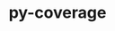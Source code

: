 ---
title: "py-coverage"
layout: cache
categories: [package, develop]
meta: {"compilers": ["apple-clang@16.0.0", "gcc@11.4.0", "gcc@13.2.0"], "num_specs": 98, "num_specs_by_stack": {"e4s": 18, "hep": 10, "ml-darwin-aarch64-mps": 9, "ml-linux-aarch64-cpu": 29, "ml-linux-aarch64-cuda": 28, "ml-linux-x86_64-cpu": 29, "ml-linux-x86_64-cuda": 28, "ml-linux-x86_64-rocm": 18, "root": 98}, "oss": ["sequoia", "ubuntu22.04", "ubuntu24.04"], "platforms": ["darwin", "linux"], "stacks": ["e4s", "hep", "ml-darwin-aarch64-mps", "ml-linux-aarch64-cpu", "ml-linux-aarch64-cuda", "ml-linux-x86_64-cpu", "ml-linux-x86_64-cuda", "ml-linux-x86_64-rocm", "root"], "targets": ["aarch64", "x86_64_v3"], "versions": ["7.2.6"]}
spec_details: [{"compiler": "gcc@13.2.0", "hash": "2vaiqdkzw3s2rj7atdllkdbexrekqqlx", "os": "ubuntu24.04", "platform": "linux", "size": "-", "stacks": ["ml-linux-aarch64-cpu", "ml-linux-aarch64-cuda", "root"], "target": "aarch64", "variants": ["build_system=python_pip", "~toml"], "versions": ["7.2.6"]}, {"compiler": "gcc@11.4.0", "hash": "3mgbhjoboahtjod7wlphi5ssgpbiyb67", "os": "ubuntu22.04", "platform": "linux", "size": "-", "stacks": ["e4s", "root"], "target": "x86_64_v3", "variants": ["build_system=python_pip", "~toml"], "versions": ["7.2.6"]}, {"compiler": "gcc@11.4.0", "hash": "3phdf7o6aaix4ok54grvmauntw2v26ix", "os": "ubuntu22.04", "platform": "linux", "size": "-", "stacks": ["e4s", "root"], "target": "x86_64_v3", "variants": ["build_system=python_pip", "~toml"], "versions": ["7.2.6"]}, {"compiler": "gcc@13.2.0", "hash": "3rjwfax23a4wpl5gcqg2txbonmp7tdg4", "os": "ubuntu24.04", "platform": "linux", "size": "-", "stacks": ["ml-linux-aarch64-cpu", "ml-linux-aarch64-cuda", "root"], "target": "aarch64", "variants": ["build_system=python_pip", "~toml"], "versions": ["7.2.6"]}, {"compiler": "gcc@13.2.0", "hash": "4eosljlkmf3co7ajk4alqbnp5mxswzim", "os": "ubuntu24.04", "platform": "linux", "size": "-", "stacks": ["ml-linux-aarch64-cpu", "ml-linux-aarch64-cuda", "root"], "target": "aarch64", "variants": ["build_system=python_pip", "~toml"], "versions": ["7.2.6"]}, {"compiler": "gcc@13.2.0", "hash": "4udt3qqxmnpmodxnxac7xzzbpqqtxlek", "os": "ubuntu24.04", "platform": "linux", "size": "-", "stacks": ["ml-linux-x86_64-cpu", "ml-linux-x86_64-cuda", "ml-linux-x86_64-rocm", "root"], "target": "x86_64_v3", "variants": ["build_system=python_pip", "~toml"], "versions": ["7.2.6"]}, {"compiler": "gcc@13.2.0", "hash": "5gglxr7b7iyizf3fijxtnua7nsd527md", "os": "ubuntu24.04", "platform": "linux", "size": "-", "stacks": ["ml-linux-aarch64-cpu", "ml-linux-aarch64-cuda", "root"], "target": "aarch64", "variants": ["build_system=python_pip", "~toml"], "versions": ["7.2.6"]}, {"compiler": "gcc@13.2.0", "hash": "5kqelctp26mhw4vu764zo7cm6ju3lejg", "os": "ubuntu24.04", "platform": "linux", "size": "-", "stacks": ["ml-linux-x86_64-cpu", "ml-linux-x86_64-cuda", "root"], "target": "x86_64_v3", "variants": ["build_system=python_pip", "~toml"], "versions": ["7.2.6"]}, {"compiler": "gcc@13.2.0", "hash": "5qe5xd3fqwqeriruztazydufu4xhlyle", "os": "ubuntu24.04", "platform": "linux", "size": "-", "stacks": ["ml-linux-aarch64-cpu", "ml-linux-aarch64-cuda", "root"], "target": "aarch64", "variants": ["build_system=python_pip", "~toml"], "versions": ["7.2.6"]}, {"compiler": "gcc@13.2.0", "hash": "5u3glhpgq3lxte5o6g74vyltsgpu745i", "os": "ubuntu24.04", "platform": "linux", "size": "-", "stacks": ["ml-linux-x86_64-cpu", "ml-linux-x86_64-cuda", "ml-linux-x86_64-rocm", "root"], "target": "x86_64_v3", "variants": ["build_system=python_pip", "~toml"], "versions": ["7.2.6"]}, {"compiler": "gcc@11.4.0", "hash": "623b3alcbhqbereaz4a6kblvda5zj66y", "os": "ubuntu22.04", "platform": "linux", "size": "-", "stacks": ["e4s", "root"], "target": "x86_64_v3", "variants": ["build_system=python_pip", "~toml"], "versions": ["7.2.6"]}, {"compiler": "gcc@13.2.0", "hash": "6prnxu6w2blnttfvsn77hanxl7jwcbis", "os": "ubuntu24.04", "platform": "linux", "size": "-", "stacks": ["ml-linux-aarch64-cpu", "ml-linux-aarch64-cuda", "root"], "target": "aarch64", "variants": ["build_system=python_pip", "~toml"], "versions": ["7.2.6"]}, {"compiler": "gcc@13.2.0", "hash": "6qfzxtu4cuaaupv3t5dkx4bmy2l7af2k", "os": "ubuntu24.04", "platform": "linux", "size": "-", "stacks": ["ml-linux-aarch64-cpu", "ml-linux-aarch64-cuda", "root"], "target": "aarch64", "variants": ["build_system=python_pip", "~toml"], "versions": ["7.2.6"]}, {"compiler": "gcc@13.2.0", "hash": "74my2xpj2necyajuw3z6asynidvfh3cy", "os": "ubuntu24.04", "platform": "linux", "size": "-", "stacks": ["ml-linux-aarch64-cpu", "ml-linux-aarch64-cuda", "root"], "target": "aarch64", "variants": ["build_system=python_pip", "~toml"], "versions": ["7.2.6"]}, {"compiler": "gcc@13.2.0", "hash": "7bii3essqbxvh2xndclu5xqgt272burf", "os": "ubuntu24.04", "platform": "linux", "size": "-", "stacks": ["ml-linux-aarch64-cpu", "ml-linux-aarch64-cuda", "root"], "target": "aarch64", "variants": ["build_system=python_pip", "~toml"], "versions": ["7.2.6"]}, {"compiler": "gcc@13.2.0", "hash": "7konqkk5scoytbzgqyxmixp4ntve4c5j", "os": "ubuntu24.04", "platform": "linux", "size": "-", "stacks": ["ml-linux-x86_64-cpu", "ml-linux-x86_64-cuda", "ml-linux-x86_64-rocm", "root"], "target": "x86_64_v3", "variants": ["build_system=python_pip", "~toml"], "versions": ["7.2.6"]}, {"compiler": "gcc@11.4.0", "hash": "7lbllhjqawhygwzaw65mbial64bppjr7", "os": "ubuntu22.04", "platform": "linux", "size": "-", "stacks": ["e4s", "root"], "target": "x86_64_v3", "variants": ["build_system=python_pip", "~toml"], "versions": ["7.2.6"]}, {"compiler": "gcc@11.4.0", "hash": "adjqzz26omw4fbmt6ppcmsxupiupaquu", "os": "ubuntu22.04", "platform": "linux", "size": "-", "stacks": ["hep", "root"], "target": "x86_64_v3", "variants": ["build_system=python_pip", "+toml"], "versions": ["7.2.6"]}, {"compiler": "gcc@13.2.0", "hash": "btasger73twyk2zcchelyikjki3nmnat", "os": "ubuntu24.04", "platform": "linux", "size": "-", "stacks": ["ml-linux-x86_64-rocm", "root"], "target": "x86_64_v3", "variants": ["build_system=python_pip", "~toml"], "versions": ["7.2.6"]}, {"compiler": "gcc@13.2.0", "hash": "btbqbhkdds4jchm4s3dw7xbpe3ba4zbf", "os": "ubuntu24.04", "platform": "linux", "size": "-", "stacks": ["ml-linux-aarch64-cpu", "root"], "target": "aarch64", "variants": ["build_system=python_pip", "~toml"], "versions": ["7.2.6"]}, {"compiler": "gcc@13.2.0", "hash": "bu3sdjxj2u2kfrtgd44c4ilmaxeprm37", "os": "ubuntu24.04", "platform": "linux", "size": "-", "stacks": ["ml-linux-x86_64-cpu", "ml-linux-x86_64-cuda", "root"], "target": "x86_64_v3", "variants": ["build_system=python_pip", "~toml"], "versions": ["7.2.6"]}, {"compiler": "gcc@13.2.0", "hash": "bwipt5s3e6xsxnc4j7wt3tuyvvrivtq7", "os": "ubuntu24.04", "platform": "linux", "size": "-", "stacks": ["ml-linux-x86_64-cpu", "ml-linux-x86_64-cuda", "ml-linux-x86_64-rocm", "root"], "target": "x86_64_v3", "variants": ["build_system=python_pip", "~toml"], "versions": ["7.2.6"]}, {"compiler": "apple-clang@16.0.0", "hash": "csl6s24agb7wj7gb6suoh2vysbykv6zz", "os": "sequoia", "platform": "darwin", "size": "-", "stacks": ["ml-darwin-aarch64-mps", "root"], "target": "aarch64", "variants": ["build_system=python_pip", "~toml"], "versions": ["7.2.6"]}, {"compiler": "gcc@11.4.0", "hash": "cwisw7c2wq63qhcq4fl5ttopbheb3rzu", "os": "ubuntu22.04", "platform": "linux", "size": "-", "stacks": ["e4s", "root"], "target": "x86_64_v3", "variants": ["build_system=python_pip", "~toml"], "versions": ["7.2.6"]}, {"compiler": "apple-clang@16.0.0", "hash": "d3cps6rygrolg5f4xddif23m4otvrjxg", "os": "sequoia", "platform": "darwin", "size": "-", "stacks": ["ml-darwin-aarch64-mps", "root"], "target": "aarch64", "variants": ["build_system=python_pip", "~toml"], "versions": ["7.2.6"]}, {"compiler": "gcc@11.4.0", "hash": "ddvdjyo56pscfk6izcmuo27wt2tnfr5n", "os": "ubuntu22.04", "platform": "linux", "size": "-", "stacks": ["hep", "root"], "target": "x86_64_v3", "variants": ["build_system=python_pip", "+toml"], "versions": ["7.2.6"]}, {"compiler": "gcc@11.4.0", "hash": "f6f6zgaqvpcrxlral7aq2snz3qb5q55u", "os": "ubuntu22.04", "platform": "linux", "size": "-", "stacks": ["e4s", "root"], "target": "x86_64_v3", "variants": ["build_system=python_pip", "~toml"], "versions": ["7.2.6"]}, {"compiler": "gcc@11.4.0", "hash": "fssgg4rbt2gpikzdyxath46gfycf2kzh", "os": "ubuntu22.04", "platform": "linux", "size": "-", "stacks": ["e4s", "root"], "target": "x86_64_v3", "variants": ["build_system=python_pip", "~toml"], "versions": ["7.2.6"]}, {"compiler": "gcc@13.2.0", "hash": "fxup4kioloddcmfcs57rd4acibcz2ksu", "os": "ubuntu24.04", "platform": "linux", "size": "-", "stacks": ["ml-linux-aarch64-cpu", "ml-linux-aarch64-cuda", "root"], "target": "aarch64", "variants": ["build_system=python_pip", "~toml"], "versions": ["7.2.6"]}, {"compiler": "gcc@11.4.0", "hash": "gab6otcplb27dd35k5cifvwuksrno55u", "os": "ubuntu22.04", "platform": "linux", "size": "-", "stacks": ["e4s", "root"], "target": "x86_64_v3", "variants": ["build_system=python_pip", "~toml"], "versions": ["7.2.6"]}, {"compiler": "gcc@11.4.0", "hash": "gezsulzgkp5f5i7xgibxbhtoffpcr4om", "os": "ubuntu22.04", "platform": "linux", "size": "-", "stacks": ["hep", "root"], "target": "x86_64_v3", "variants": ["build_system=python_pip", "+toml"], "versions": ["7.2.6"]}, {"compiler": "gcc@11.4.0", "hash": "gnctvrooa6tleyvomhugpfchajxuwo7i", "os": "ubuntu22.04", "platform": "linux", "size": "-", "stacks": ["e4s", "root"], "target": "x86_64_v3", "variants": ["build_system=python_pip", "~toml"], "versions": ["7.2.6"]}, {"compiler": "gcc@13.2.0", "hash": "gwh2qjnjifxsnm2l426koslrrefpmfaa", "os": "ubuntu24.04", "platform": "linux", "size": "-", "stacks": ["ml-linux-x86_64-cpu", "ml-linux-x86_64-cuda", "root"], "target": "x86_64_v3", "variants": ["build_system=python_pip", "~toml"], "versions": ["7.2.6"]}, {"compiler": "gcc@13.2.0", "hash": "h5gupraonww23giceuo4gdioeb2lmjbe", "os": "ubuntu24.04", "platform": "linux", "size": "-", "stacks": ["ml-linux-aarch64-cpu", "ml-linux-aarch64-cuda", "root"], "target": "aarch64", "variants": ["build_system=python_pip", "~toml"], "versions": ["7.2.6"]}, {"compiler": "gcc@13.2.0", "hash": "h66s3i6ovbmvnbwsjjb4rpehxhborhij", "os": "ubuntu24.04", "platform": "linux", "size": "-", "stacks": ["ml-linux-aarch64-cpu", "ml-linux-aarch64-cuda", "root"], "target": "aarch64", "variants": ["build_system=python_pip", "~toml"], "versions": ["7.2.6"]}, {"compiler": "gcc@11.4.0", "hash": "hqnupagy6e7oxr4r4m5urt7unjm7s5tz", "os": "ubuntu22.04", "platform": "linux", "size": "-", "stacks": ["e4s", "root"], "target": "x86_64_v3", "variants": ["build_system=python_pip", "~toml"], "versions": ["7.2.6"]}, {"compiler": "gcc@13.2.0", "hash": "ixwtqichgz2cnkyggfbgbkjzbzfw7lei", "os": "ubuntu24.04", "platform": "linux", "size": "-", "stacks": ["ml-linux-x86_64-cpu", "ml-linux-x86_64-cuda", "root"], "target": "x86_64_v3", "variants": ["build_system=python_pip", "~toml"], "versions": ["7.2.6"]}, {"compiler": "apple-clang@16.0.0", "hash": "ixyzvldrhsnpwcbnqgzjv3c4uesgdb4l", "os": "sequoia", "platform": "darwin", "size": "-", "stacks": ["ml-darwin-aarch64-mps", "root"], "target": "aarch64", "variants": ["build_system=python_pip", "~toml"], "versions": ["7.2.6"]}, {"compiler": "gcc@13.2.0", "hash": "j6kvunlyswdysm24qmb2mqr7g5uie5xf", "os": "ubuntu24.04", "platform": "linux", "size": "-", "stacks": ["ml-linux-aarch64-cpu", "ml-linux-aarch64-cuda", "root"], "target": "aarch64", "variants": ["build_system=python_pip", "~toml"], "versions": ["7.2.6"]}, {"compiler": "gcc@13.2.0", "hash": "jg5xhzxgpibbvexrdg63p2exirmehrd6", "os": "ubuntu24.04", "platform": "linux", "size": "-", "stacks": ["ml-linux-aarch64-cpu", "ml-linux-aarch64-cuda", "root"], "target": "aarch64", "variants": ["build_system=python_pip", "~toml"], "versions": ["7.2.6"]}, {"compiler": "gcc@11.4.0", "hash": "jj7r72pb42x32nqtfpobffu6wbgxhpkv", "os": "ubuntu22.04", "platform": "linux", "size": "-", "stacks": ["e4s", "root"], "target": "x86_64_v3", "variants": ["build_system=python_pip", "~toml"], "versions": ["7.2.6"]}, {"compiler": "gcc@11.4.0", "hash": "jncaqih2wtk4scrpemdilkllpyxs45dj", "os": "ubuntu22.04", "platform": "linux", "size": "-", "stacks": ["hep", "root"], "target": "x86_64_v3", "variants": ["build_system=python_pip", "+toml"], "versions": ["7.2.6"]}, {"compiler": "gcc@11.4.0", "hash": "k56jo3e4eyrnj3mjy62vwjflvvx3uvcm", "os": "ubuntu22.04", "platform": "linux", "size": "-", "stacks": ["hep", "root"], "target": "x86_64_v3", "variants": ["build_system=python_pip", "+toml"], "versions": ["7.2.6"]}, {"compiler": "gcc@11.4.0", "hash": "kasvu44lj3v67fp324jvrx33s6jau34i", "os": "ubuntu22.04", "platform": "linux", "size": "-", "stacks": ["hep", "root"], "target": "x86_64_v3", "variants": ["build_system=python_pip", "+toml"], "versions": ["7.2.6"]}, {"compiler": "gcc@11.4.0", "hash": "kfx7rssjwihbcigfdsgt5wqex75ijo3s", "os": "ubuntu22.04", "platform": "linux", "size": "-", "stacks": ["e4s", "root"], "target": "x86_64_v3", "variants": ["build_system=python_pip", "~toml"], "versions": ["7.2.6"]}, {"compiler": "gcc@11.4.0", "hash": "kgyi2gorgmicfd3emjqs6nfwegqywoes", "os": "ubuntu22.04", "platform": "linux", "size": "-", "stacks": ["e4s", "root"], "target": "x86_64_v3", "variants": ["build_system=python_pip", "~toml"], "versions": ["7.2.6"]}, {"compiler": "gcc@13.2.0", "hash": "knwom7mds33d24y7kg365rnaxoxiuwgq", "os": "ubuntu24.04", "platform": "linux", "size": "-", "stacks": ["ml-linux-aarch64-cpu", "ml-linux-aarch64-cuda", "root"], "target": "aarch64", "variants": ["build_system=python_pip", "~toml"], "versions": ["7.2.6"]}, {"compiler": "gcc@13.2.0", "hash": "ksvjzzkgs3z3yfkfht4tcuusibssvoup", "os": "ubuntu24.04", "platform": "linux", "size": "-", "stacks": ["ml-linux-x86_64-cpu", "ml-linux-x86_64-cuda", "root"], "target": "x86_64_v3", "variants": ["build_system=python_pip", "~toml"], "versions": ["7.2.6"]}, {"compiler": "gcc@13.2.0", "hash": "lkqwdmcmbzebxvdrlcslwcn3a66y2sl4", "os": "ubuntu24.04", "platform": "linux", "size": "-", "stacks": ["ml-linux-x86_64-cpu", "ml-linux-x86_64-cuda", "ml-linux-x86_64-rocm", "root"], "target": "x86_64_v3", "variants": ["build_system=python_pip", "~toml"], "versions": ["7.2.6"]}, {"compiler": "gcc@13.2.0", "hash": "llne3s6cekkftxc2o4aayr4yuuda3zlq", "os": "ubuntu24.04", "platform": "linux", "size": "-", "stacks": ["ml-linux-x86_64-cpu", "ml-linux-x86_64-cuda", "root"], "target": "x86_64_v3", "variants": ["build_system=python_pip", "~toml"], "versions": ["7.2.6"]}, {"compiler": "gcc@13.2.0", "hash": "llzhcrqtc6k4sfhdijugt7hwlm76y77n", "os": "ubuntu24.04", "platform": "linux", "size": "-", "stacks": ["ml-linux-x86_64-cpu", "ml-linux-x86_64-cuda", "ml-linux-x86_64-rocm", "root"], "target": "x86_64_v3", "variants": ["build_system=python_pip", "~toml"], "versions": ["7.2.6"]}, {"compiler": "gcc@13.2.0", "hash": "lm7zavp3xv4s2t3sg2onchurlq7yfhdv", "os": "ubuntu24.04", "platform": "linux", "size": "-", "stacks": ["ml-linux-x86_64-cpu", "ml-linux-x86_64-cuda", "root"], "target": "x86_64_v3", "variants": ["build_system=python_pip", "~toml"], "versions": ["7.2.6"]}, {"compiler": "gcc@13.2.0", "hash": "ly4hsvjdumr4ibmvwhy7ywxllpwpqzyo", "os": "ubuntu24.04", "platform": "linux", "size": "-", "stacks": ["ml-linux-aarch64-cpu", "ml-linux-aarch64-cuda", "root"], "target": "aarch64", "variants": ["build_system=python_pip", "~toml"], "versions": ["7.2.6"]}, {"compiler": "gcc@11.4.0", "hash": "mjgapplero7g6egeocc3njdzkyy7ihvv", "os": "ubuntu22.04", "platform": "linux", "size": "-", "stacks": ["e4s", "root"], "target": "x86_64_v3", "variants": ["build_system=python_pip", "~toml"], "versions": ["7.2.6"]}, {"compiler": "apple-clang@16.0.0", "hash": "n3vg2cxplnwyi646qrlw75qkbsmcuzg5", "os": "sequoia", "platform": "darwin", "size": "-", "stacks": ["ml-darwin-aarch64-mps", "root"], "target": "aarch64", "variants": ["build_system=python_pip", "~toml"], "versions": ["7.2.6"]}, {"compiler": "gcc@13.2.0", "hash": "nadool7rwfknbkkpqstqgku5d4xbv4ai", "os": "ubuntu24.04", "platform": "linux", "size": "-", "stacks": ["ml-linux-x86_64-cpu", "ml-linux-x86_64-cuda", "root"], "target": "x86_64_v3", "variants": ["build_system=python_pip", "~toml"], "versions": ["7.2.6"]}, {"compiler": "gcc@11.4.0", "hash": "njvruhfgegghdgy3ijtfhfvcpd4lc7qw", "os": "ubuntu22.04", "platform": "linux", "size": "-", "stacks": ["e4s", "root"], "target": "x86_64_v3", "variants": ["build_system=python_pip", "~toml"], "versions": ["7.2.6"]}, {"compiler": "gcc@13.2.0", "hash": "np2yi4pdxpedvzkcpehi2ykvvmumtzcu", "os": "ubuntu24.04", "platform": "linux", "size": "-", "stacks": ["ml-linux-x86_64-cpu", "ml-linux-x86_64-cuda", "ml-linux-x86_64-rocm", "root"], "target": "x86_64_v3", "variants": ["build_system=python_pip", "~toml"], "versions": ["7.2.6"]}, {"compiler": "gcc@13.2.0", "hash": "o566pgvxnnfdkus77az5kpj4orydbfdk", "os": "ubuntu24.04", "platform": "linux", "size": "-", "stacks": ["ml-linux-x86_64-cpu", "ml-linux-x86_64-cuda", "ml-linux-x86_64-rocm", "root"], "target": "x86_64_v3", "variants": ["build_system=python_pip", "~toml"], "versions": ["7.2.6"]}, {"compiler": "gcc@13.2.0", "hash": "ohdyguf5zsaxprndxxwxjjsdl5d6pbm7", "os": "ubuntu24.04", "platform": "linux", "size": "-", "stacks": ["ml-linux-aarch64-cpu", "ml-linux-aarch64-cuda", "root"], "target": "aarch64", "variants": ["build_system=python_pip", "~toml"], "versions": ["7.2.6"]}, {"compiler": "gcc@13.2.0", "hash": "ohtie2vikasc5hnrajfohj3vqs3l66m4", "os": "ubuntu24.04", "platform": "linux", "size": "-", "stacks": ["ml-linux-x86_64-cpu", "ml-linux-x86_64-cuda", "root"], "target": "x86_64_v3", "variants": ["build_system=python_pip", "~toml"], "versions": ["7.2.6"]}, {"compiler": "gcc@13.2.0", "hash": "ormdbqc6bmhu6hykynfga6gygiq2wn2h", "os": "ubuntu24.04", "platform": "linux", "size": "-", "stacks": ["ml-linux-x86_64-cpu", "ml-linux-x86_64-cuda", "root"], "target": "x86_64_v3", "variants": ["build_system=python_pip", "~toml"], "versions": ["7.2.6"]}, {"compiler": "gcc@13.2.0", "hash": "oucejw5s3loxbghdzthi2r6mpd73pgph", "os": "ubuntu24.04", "platform": "linux", "size": "-", "stacks": ["ml-linux-aarch64-cpu", "ml-linux-aarch64-cuda", "root"], "target": "aarch64", "variants": ["build_system=python_pip", "~toml"], "versions": ["7.2.6"]}, {"compiler": "gcc@11.4.0", "hash": "ouqdsdfywook5ewxkixssq6i4ze7xckj", "os": "ubuntu22.04", "platform": "linux", "size": "-", "stacks": ["e4s", "root"], "target": "x86_64_v3", "variants": ["build_system=python_pip", "~toml"], "versions": ["7.2.6"]}, {"compiler": "gcc@13.2.0", "hash": "phrx56xqxip2om3clexodacygqnychw4", "os": "ubuntu24.04", "platform": "linux", "size": "-", "stacks": ["ml-linux-aarch64-cpu", "ml-linux-aarch64-cuda", "root"], "target": "aarch64", "variants": ["build_system=python_pip", "~toml"], "versions": ["7.2.6"]}, {"compiler": "gcc@13.2.0", "hash": "qbwa6b2qlm5dq5h6tw5bfsflfhhkj5z6", "os": "ubuntu24.04", "platform": "linux", "size": "-", "stacks": ["ml-linux-aarch64-cpu", "ml-linux-aarch64-cuda", "root"], "target": "aarch64", "variants": ["build_system=python_pip", "~toml"], "versions": ["7.2.6"]}, {"compiler": "gcc@13.2.0", "hash": "qrxqiwim2jse7j2satfglso5pc73zzea", "os": "ubuntu24.04", "platform": "linux", "size": "-", "stacks": ["ml-linux-x86_64-cpu", "ml-linux-x86_64-cuda", "root"], "target": "x86_64_v3", "variants": ["build_system=python_pip", "~toml"], "versions": ["7.2.6"]}, {"compiler": "gcc@13.2.0", "hash": "qtn5csomuq5v3t4svrxo5x3ji4zds4yz", "os": "ubuntu24.04", "platform": "linux", "size": "-", "stacks": ["ml-linux-x86_64-cpu", "ml-linux-x86_64-cuda", "root"], "target": "x86_64_v3", "variants": ["build_system=python_pip", "~toml"], "versions": ["7.2.6"]}, {"compiler": "gcc@13.2.0", "hash": "r4tmeoy7wzut7r7hbiwfoko3h4vb2wuw", "os": "ubuntu24.04", "platform": "linux", "size": "-", "stacks": ["ml-linux-aarch64-cpu", "ml-linux-aarch64-cuda", "root"], "target": "aarch64", "variants": ["build_system=python_pip", "~toml"], "versions": ["7.2.6"]}, {"compiler": "gcc@13.2.0", "hash": "rcag2nvwemcggbt464ol7bc3rvq56wr3", "os": "ubuntu24.04", "platform": "linux", "size": "-", "stacks": ["ml-linux-x86_64-cpu", "ml-linux-x86_64-cuda", "root"], "target": "x86_64_v3", "variants": ["build_system=python_pip", "~toml"], "versions": ["7.2.6"]}, {"compiler": "gcc@13.2.0", "hash": "t7r6nb6tfc7j657yltyctz6to454jslg", "os": "ubuntu24.04", "platform": "linux", "size": "-", "stacks": ["ml-linux-x86_64-rocm", "root"], "target": "x86_64_v3", "variants": ["build_system=python_pip", "~toml"], "versions": ["7.2.6"]}, {"compiler": "gcc@11.4.0", "hash": "tcsb3n6xo3ml5f54qfmm55im4jqvvcwn", "os": "ubuntu22.04", "platform": "linux", "size": "-", "stacks": ["hep", "root"], "target": "x86_64_v3", "variants": ["build_system=python_pip", "+toml"], "versions": ["7.2.6"]}, {"compiler": "apple-clang@16.0.0", "hash": "twk2nix3dfxt4fuzkg3yquiwsavqpfkx", "os": "sequoia", "platform": "darwin", "size": "-", "stacks": ["ml-darwin-aarch64-mps", "root"], "target": "aarch64", "variants": ["build_system=python_pip", "~toml"], "versions": ["7.2.6"]}, {"compiler": "gcc@11.4.0", "hash": "ucjxzhma73z4bb5z73cmmvftzrm6t6r6", "os": "ubuntu22.04", "platform": "linux", "size": "-", "stacks": ["hep", "root"], "target": "x86_64_v3", "variants": ["build_system=python_pip", "+toml"], "versions": ["7.2.6"]}, {"compiler": "apple-clang@16.0.0", "hash": "upwmooxkz2jspl3lgsh6vfsyrfjcaw3o", "os": "sequoia", "platform": "darwin", "size": "-", "stacks": ["ml-darwin-aarch64-mps", "root"], "target": "aarch64", "variants": ["build_system=python_pip", "~toml"], "versions": ["7.2.6"]}, {"compiler": "apple-clang@16.0.0", "hash": "uzvuvyyibyftezx3la5bt5yqovn4czi2", "os": "sequoia", "platform": "darwin", "size": "-", "stacks": ["ml-darwin-aarch64-mps", "root"], "target": "aarch64", "variants": ["build_system=python_pip", "~toml"], "versions": ["7.2.6"]}, {"compiler": "gcc@13.2.0", "hash": "v2wtzrzk7uorvznsldkctgt6zlbximsr", "os": "ubuntu24.04", "platform": "linux", "size": "-", "stacks": ["ml-linux-x86_64-rocm", "root"], "target": "x86_64_v3", "variants": ["build_system=python_pip", "~toml"], "versions": ["7.2.6"]}, {"compiler": "gcc@11.4.0", "hash": "vereq3jcozvckig2oe5ul2yio66puld7", "os": "ubuntu22.04", "platform": "linux", "size": "-", "stacks": ["hep", "root"], "target": "x86_64_v3", "variants": ["build_system=python_pip", "+toml"], "versions": ["7.2.6"]}, {"compiler": "gcc@13.2.0", "hash": "vn5h7uwbc22drdh4vtrbtugtrckxo44q", "os": "ubuntu24.04", "platform": "linux", "size": "-", "stacks": ["ml-linux-x86_64-cpu", "ml-linux-x86_64-cuda", "ml-linux-x86_64-rocm", "root"], "target": "x86_64_v3", "variants": ["build_system=python_pip", "~toml"], "versions": ["7.2.6"]}, {"compiler": "gcc@13.2.0", "hash": "vxqjx6lkq26pgwzg4t3cfkyinjcdizk6", "os": "ubuntu24.04", "platform": "linux", "size": "-", "stacks": ["ml-linux-x86_64-cpu", "ml-linux-x86_64-cuda", "ml-linux-x86_64-rocm", "root"], "target": "x86_64_v3", "variants": ["build_system=python_pip", "~toml"], "versions": ["7.2.6"]}, {"compiler": "gcc@13.2.0", "hash": "vzxn2staodgy55mrgwugnmeqegsi2pgp", "os": "ubuntu24.04", "platform": "linux", "size": "-", "stacks": ["ml-linux-x86_64-cpu", "ml-linux-x86_64-cuda", "ml-linux-x86_64-rocm", "root"], "target": "x86_64_v3", "variants": ["build_system=python_pip", "~toml"], "versions": ["7.2.6"]}, {"compiler": "apple-clang@16.0.0", "hash": "w57nvdqka2jdisf4bc6qvfbcnen6lmxr", "os": "sequoia", "platform": "darwin", "size": "-", "stacks": ["ml-darwin-aarch64-mps", "root"], "target": "aarch64", "variants": ["build_system=python_pip", "~toml"], "versions": ["7.2.6"]}, {"compiler": "gcc@13.2.0", "hash": "wqt45nnyb36zeozv6g3zi4djyto4tlrc", "os": "ubuntu24.04", "platform": "linux", "size": "-", "stacks": ["ml-linux-x86_64-cpu", "ml-linux-x86_64-cuda", "ml-linux-x86_64-rocm", "root"], "target": "x86_64_v3", "variants": ["build_system=python_pip", "~toml"], "versions": ["7.2.6"]}, {"compiler": "gcc@11.4.0", "hash": "ws4ktwc5jwqhz4v3uysvtswxifrai4st", "os": "ubuntu22.04", "platform": "linux", "size": "-", "stacks": ["hep", "root"], "target": "x86_64_v3", "variants": ["build_system=python_pip", "+toml"], "versions": ["7.2.6"]}, {"compiler": "gcc@11.4.0", "hash": "wvx6fr76ieto4rujot32izqlhq7qxpq4", "os": "ubuntu22.04", "platform": "linux", "size": "-", "stacks": ["e4s", "root"], "target": "x86_64_v3", "variants": ["build_system=python_pip", "~toml"], "versions": ["7.2.6"]}, {"compiler": "gcc@13.2.0", "hash": "x3c43jrkd2spxu6of6labqgakmrfzzhx", "os": "ubuntu24.04", "platform": "linux", "size": "-", "stacks": ["ml-linux-x86_64-cpu", "ml-linux-x86_64-cuda", "root"], "target": "x86_64_v3", "variants": ["build_system=python_pip", "~toml"], "versions": ["7.2.6"]}, {"compiler": "gcc@13.2.0", "hash": "x757r2hjfxs5sixea633zzk3fxqpdvyn", "os": "ubuntu24.04", "platform": "linux", "size": "-", "stacks": ["ml-linux-aarch64-cpu", "ml-linux-aarch64-cuda", "root"], "target": "aarch64", "variants": ["build_system=python_pip", "~toml"], "versions": ["7.2.6"]}, {"compiler": "gcc@13.2.0", "hash": "xfkvgbztpakyrllw6v5jgt2xgauvioq4", "os": "ubuntu24.04", "platform": "linux", "size": "-", "stacks": ["ml-linux-aarch64-cpu", "ml-linux-aarch64-cuda", "root"], "target": "aarch64", "variants": ["build_system=python_pip", "~toml"], "versions": ["7.2.6"]}, {"compiler": "gcc@13.2.0", "hash": "xlboydsyvoqfdnagokkmsu5wd3kuemke", "os": "ubuntu24.04", "platform": "linux", "size": "-", "stacks": ["ml-linux-x86_64-cpu", "ml-linux-x86_64-rocm", "root"], "target": "x86_64_v3", "variants": ["build_system=python_pip", "~toml"], "versions": ["7.2.6"]}, {"compiler": "gcc@13.2.0", "hash": "xprg6wwhtz3yxzg7hij2ohslctrcbfgg", "os": "ubuntu24.04", "platform": "linux", "size": "-", "stacks": ["ml-linux-aarch64-cpu", "ml-linux-aarch64-cuda", "root"], "target": "aarch64", "variants": ["build_system=python_pip", "~toml"], "versions": ["7.2.6"]}, {"compiler": "gcc@13.2.0", "hash": "xw2aampmzzmmr6tq26hhatmmgxeuszx2", "os": "ubuntu24.04", "platform": "linux", "size": "-", "stacks": ["ml-linux-aarch64-cpu", "ml-linux-aarch64-cuda", "root"], "target": "aarch64", "variants": ["build_system=python_pip", "~toml"], "versions": ["7.2.6"]}, {"compiler": "gcc@13.2.0", "hash": "xyg6ystuq6woummtv2swf3lou746iody", "os": "ubuntu24.04", "platform": "linux", "size": "-", "stacks": ["ml-linux-x86_64-cpu", "ml-linux-x86_64-cuda", "ml-linux-x86_64-rocm", "root"], "target": "x86_64_v3", "variants": ["build_system=python_pip", "~toml"], "versions": ["7.2.6"]}, {"compiler": "gcc@13.2.0", "hash": "yi7xpxcwyxejxpfjho54soimk324raet", "os": "ubuntu24.04", "platform": "linux", "size": "-", "stacks": ["ml-linux-aarch64-cpu", "ml-linux-aarch64-cuda", "root"], "target": "aarch64", "variants": ["build_system=python_pip", "~toml"], "versions": ["7.2.6"]}, {"compiler": "gcc@13.2.0", "hash": "yjuipfw2solevc7m2hxciwdht5446b5e", "os": "ubuntu24.04", "platform": "linux", "size": "-", "stacks": ["ml-linux-aarch64-cpu", "ml-linux-aarch64-cuda", "root"], "target": "aarch64", "variants": ["build_system=python_pip", "~toml"], "versions": ["7.2.6"]}, {"compiler": "apple-clang@16.0.0", "hash": "yvrpzp6shtdrao7u3vktxwme72kqshyy", "os": "sequoia", "platform": "darwin", "size": "-", "stacks": ["ml-darwin-aarch64-mps", "root"], "target": "aarch64", "variants": ["build_system=python_pip", "~toml"], "versions": ["7.2.6"]}, {"compiler": "gcc@13.2.0", "hash": "yy4643hyt5ctzgmnlwsewow4hbyxs7qb", "os": "ubuntu24.04", "platform": "linux", "size": "-", "stacks": ["ml-linux-x86_64-cpu", "ml-linux-x86_64-cuda", "ml-linux-x86_64-rocm", "root"], "target": "x86_64_v3", "variants": ["build_system=python_pip", "~toml"], "versions": ["7.2.6"]}, {"compiler": "gcc@11.4.0", "hash": "zdlqx6nlqhf6t3jfmjejmsiew2kdqzxq", "os": "ubuntu22.04", "platform": "linux", "size": "-", "stacks": ["e4s", "root"], "target": "x86_64_v3", "variants": ["build_system=python_pip", "~toml"], "versions": ["7.2.6"]}, {"compiler": "gcc@13.2.0", "hash": "zhjedlpx36q64tqxjctlb246aaliv44x", "os": "ubuntu24.04", "platform": "linux", "size": "-", "stacks": ["ml-linux-aarch64-cpu", "ml-linux-aarch64-cuda", "root"], "target": "aarch64", "variants": ["build_system=python_pip", "~toml"], "versions": ["7.2.6"]}]
---